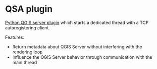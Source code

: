 # QSA plugin

[Python QGIS server plugin](https://docs.qgis.org/3.34/en/docs/server_manual/plugins.html)
which starts a dedicated thread with a TCP autoregistering client.

Features:
* Return metadata about QGIS Server without interfering with the rendering loop
* Influence the QGIS Server behavior through communication with the main thread
